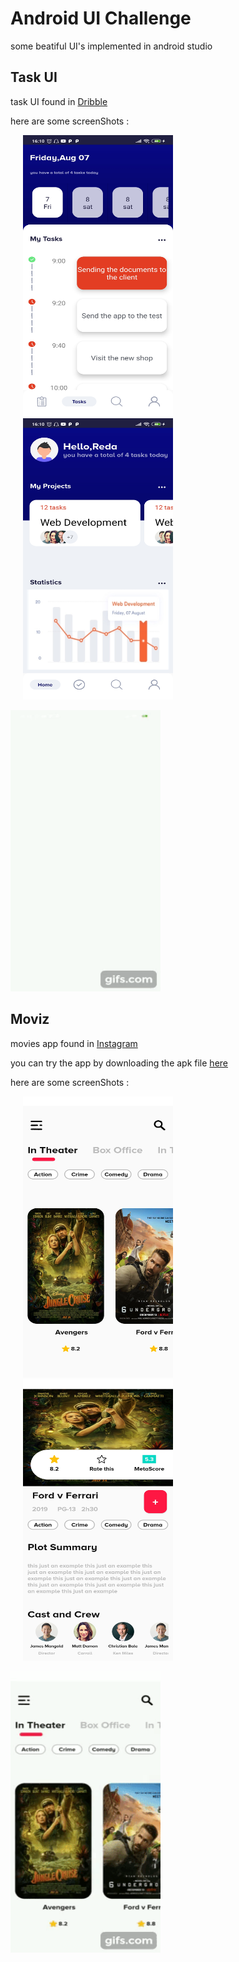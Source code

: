 # Android UI Challenge
some beatiful UI's implemented in android studio

## Task UI
task UI found in [Dribble](https://dribbble.com/shots/7273697-Task-App-UI)

here are some screenShots : 

<img src="https://github.com/DokkarRachidReda/Android-UI-Challenge/blob/master/TaskUI/screen1.jpg" height="450" width="240" hspace="20"><img src="https://github.com/DokkarRachidReda/Android-UI-Challenge/blob/master/TaskUI/screen2.jpg" height="450" width="240" hspace="20">


<img src="https://github.com/DokkarRachidReda/Android-UI-Challenge/blob/master/TaskUI/taskui.gif" height="450" width="240">


## Moviz
movies app found in [Instagram](https://www.instagram.com/ux_trends/)

you can try the app by downloading the apk file [here](https://www.mediafire.com/file/ttptyggh1ubz7l7/moviz.apk/file)

here are some screenShots : 

<img src="https://github.com/DokkarRachidReda/Android-UI-Challenge/blob/master/Moviz/1.jpg" height="450" width="240" hspace="20"><img src="https://github.com/DokkarRachidReda/Android-UI-Challenge/blob/master/Moviz/2.jpg" height="450" width="240" hspace="20">


<img src="https://github.com/DokkarRachidReda/Android-UI-Challenge/blob/master/Moviz/gif.gif" height="450" width="240">
